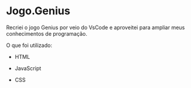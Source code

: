 # Jogo.Genius

 Recriei o jogo Genius por veio do VsCode e aproveitei para ampliar meus conhecimentos de programação.

O que foi utilizado:

- HTML

- JavaScript

- CSS
